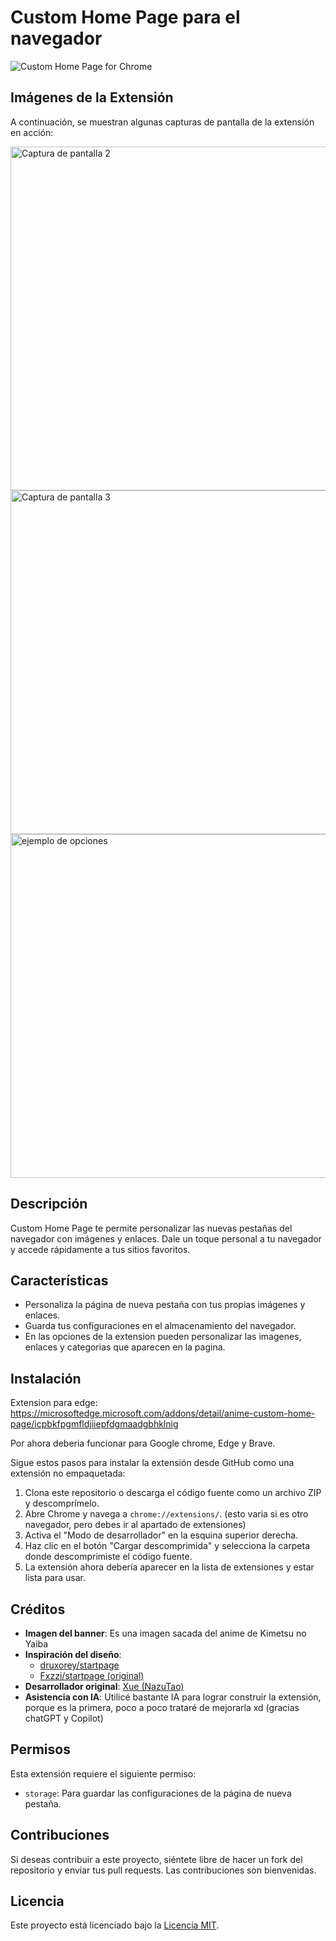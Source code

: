 # Custom Home Page para el navegador

![Custom Home Page for Chrome](https://github.com/NazuTao/home-page-extension-images/blob/main/ejemplo1.png)

## Imágenes de la Extensión

A continuación, se muestran algunas capturas de pantalla de la extensión en acción:

<img src="https://github.com/NazuTao/home-page-extension-images/blob/main/ejemplo2.png" alt="Captura de pantalla 2" width="550">

<img src="https://github.com/NazuTao/home-page-extension-images/blob/main/ejemplo3.png" alt="Captura de pantalla 3" width="550">

<img src="https://github.com/NazuTao/home-page-extension-images/blob/main/opciones.gif" alt="ejemplo de opciones" width="550">

## Descripción

Custom Home Page te permite personalizar las nuevas pestañas del navegador con imágenes y enlaces. Dale un toque personal a tu navegador y accede rápidamente a tus sitios favoritos.

## Características

- Personaliza la página de nueva pestaña con tus propias imágenes y enlaces.
- Guarda tus configuraciones en el almacenamiento del navegador.
- En las opciones de la extension pueden personalizar las imagenes, enlaces y categorias que aparecen en la pagina.

## Instalación

Extension para edge: https://microsoftedge.microsoft.com/addons/detail/anime-custom-home-page/icpbkfpgmfldjiiepfdgmaadgbhklnig

Por ahora deberia funcionar para Google chrome, Edge y Brave.

Sigue estos pasos para instalar la extensión desde GitHub como una extensión no empaquetada:

1. Clona este repositorio o descarga el código fuente como un archivo ZIP y descomprímelo.
2. Abre Chrome y navega a `chrome://extensions/`. (esto varia si es otro navegador, pero debes ir al apartado de extensiones)
3. Activa el "Modo de desarrollador" en la esquina superior derecha.
4. Haz clic en el botón "Cargar descomprimida" y selecciona la carpeta donde descomprimiste el código fuente.
5. La extensión ahora debería aparecer en la lista de extensiones y estar lista para usar.

## Créditos

- **Imagen del banner**: Es una imagen sacada del anime de Kimetsu no Yaiba
- **Inspiración del diseño**: 
  - [druxorey/startpage](https://github.com/druxorey/startpage)
  - [Fxzzi/startpage (original)](https://github.com/Fxzzi/startpage)
- **Desarrollador original**: [Xue (NazuTao)](https://github.com/NazuTao)
- **Asistencia con IA**: Utilicé bastante IA para lograr construir la extensión, porque es la primera, poco a poco trataré de mejorarla xd (gracias chatGPT y Copilot)

## Permisos

Esta extensión requiere el siguiente permiso:

- `storage`: Para guardar las configuraciones de la página de nueva pestaña.

## Contribuciones

Si deseas contribuir a este proyecto, siéntete libre de hacer un fork del repositorio y enviar tus pull requests. Las contribuciones son bienvenidas.

## Licencia

Este proyecto está licenciado bajo la [Licencia MIT](LICENSE).
